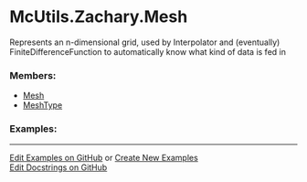 # <a id="McUtils.Zachary.Mesh">McUtils.Zachary.Mesh</a>
    
Represents an n-dimensional grid, used by Interpolator and (eventually) FiniteDifferenceFunction to automatically
know what kind of data is fed in

### Members:

  - [Mesh](Mesh/Mesh.md)
  - [MeshType](Mesh/MeshType.md)

### Examples:



___

[Edit Examples on GitHub](https://github.com/McCoyGroup/References/edit/gh-pages/Documentation/examples/McUtils/Zachary/Mesh.md) or 
[Create New Examples](https://github.com/McCoyGroup/References/new/gh-pages/?filename=Documentation/examples/McUtils/Zachary/Mesh.md) <br/>
[Edit Docstrings on GitHub](https://github.com/McCoyGroup/McUtils/edit/master/Zachary/Mesh/__init__.py?message=Update%20Docs)